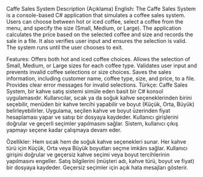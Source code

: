 Caffe Sales System
Description (Açıklama)
English:
The Caffe Sales System is a console-based C# application that simulates a coffee sales system. Users can choose between hot or iced coffee, select a coffee from the menu, and specify the size (Small, Medium, or Large). The application calculates the price based on the selected coffee and size and records the sale in a file. It also verifies user input and ensures the selection is valid. The system runs until the user chooses to exit.

Features:
Offers both hot and iced coffee choices.
Allows the selection of Small, Medium, or Large sizes for each coffee type.
Validates user input and prevents invalid coffee selections or size choices.
Saves the sales information, including customer name, coffee type, size, and price, to a file.
Provides clear error messages for invalid selections.
Türkçe:
Caffe Sales System, bir kahve satış sistemi simüle eden basit bir C# konsol uygulamasıdır. Kullanıcılar, sıcak ya da soğuk kahve seçeneklerinden birini seçebilir, menüden bir kahve tercihi yapabilir ve boyut (Küçük, Orta, Büyük) belirleyebilirler. Uygulama, seçilen kahve ve boyut üzerinden fiyat hesaplaması yapar ve satışı bir dosyaya kaydeder. Kullanıcı girişlerini doğrular ve geçerli seçimler yapılmasını sağlar. Sistem, kullanıcı çıkış yapmayı seçene kadar çalışmaya devam eder.

Özellikler:
Hem sıcak hem de soğuk kahve seçenekleri sunar.
Her kahve türü için Küçük, Orta veya Büyük boyutları seçme imkânı sağlar.
Kullanıcı girişini doğrular ve geçersiz kahve seçimi veya boyut tercihlerinin yapılmasını engeller.
Satış bilgilerini (müşteri adı, kahve türü, boyut ve fiyat) bir dosyaya kaydeder.
Geçersiz seçimler için açık hata mesajları gösterir.
